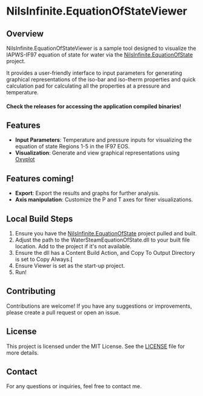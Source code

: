 # NilsInfinite.EquationOfStateViewer

## Overview
NilsInfinite.EquationOfStateViewer is a sample tool designed to visualize the IAPWS-IF97 equation of state for water via the [NilsInfinite.EquationOfState](https://github.com/NilsInfiniteAnalytics/NilsInfinite.EquationsOfState) project.

It provides a user-friendly interface to input parameters for generating graphical representations of the iso-bar and iso-therm properties and quick calculation pad for calculating all the properties at a pressure and temperature.

#### Check the releases for accessing the application compiled binaries!

## Features
- **Input Parameters**: Temperature and pressure inputs for visualizing the equation of state Regions 1-5 in the IF97 EOS.
- **Visualization**: Generate and view graphical representations using [Oxyplot](https://github.com/oxyplot/oxyplot)

## Features coming!
- **Export**: Export the results and graphs for further analysis.
- **Axis manipulation**: Customize the P and T axes for finer visualizations.

## Local Build Steps
1. Ensure you have the [NilsInfinite.EquationOfState](https://github.com/NilsInfiniteAnalytics/NilsInfinite.EquationsOfState) project pulled and built.
2. Adjust the path to the WaterSteamEquationOfState.dll to your built file location. Add to the project if it's not available.
3. Ensure the dll has a Content Build Action, and Copy To Output Directory is set to Copy Always.[
4. Ensure Viewer is set as the start-up project.
5. Run!

## Contributing
Contributions are welcome! If you have any suggestions or improvements, please create a pull request or open an issue.

## License
This project is licensed under the MIT License. See the [LICENSE](LICENSE.txt) file for more details.

## Contact
For any questions or inquiries, feel free to contact me.
